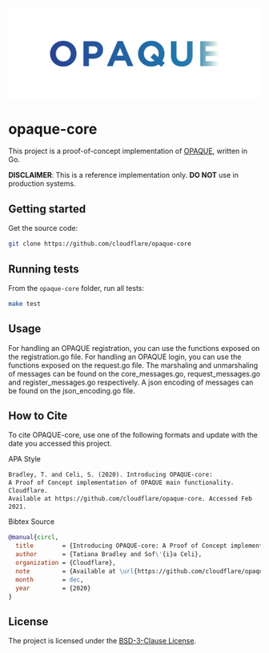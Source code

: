![OPAQUE logo](opaque.png)
# opaque-core

This project is a proof-of-concept implementation
of [OPAQUE](https://github.com/cfrg/draft-irtf-cfrg-opaque/), written
in Go.

**DISCLAIMER**: This is a reference implementation only. **DO NOT** use in
production systems.

## Getting started

Get the source code:

```sh
git clone https://github.com/cloudflare/opaque-core
```

## Running tests

From the `opaque-core` folder, run all tests:

```sh
make test
```

## Usage

For handling an OPAQUE registration, you can use the functions exposed on the
registration.go file.
For handling an OPAQUE login, you can use the functions exposed on the
request.go file.
The marshaling and unmarshaling of messages can be found on the core_messages.go,
request_messages.go and register_messages.go respectively.
A json encoding of messages can be found on the json_encoding.go file.

## How to Cite

To cite OPAQUE-core, use one of the following formats and update with the date
you accessed this project.

APA Style

```
Bradley, T. and Celi, S. (2020). Introducing OPAQUE-core:
A Proof of Concept implementation of OPAQUE main functionality. Cloudflare.
Available at https://github.com/cloudflare/opaque-core. Accessed Feb 2021.
```

Bibtex Source

```bibtex
@manual{circl,
  title        = {Introducing OPAQUE-core: A Proof of Concept implementation of OPAQUE main functionality},
  author       = {Tatiana Bradley and Sof\'{i}a Celi},
  organization = {Cloudflare},
  note         = {Available at \url{https://github.com/cloudflare/opaque-core}. Accessed Feb 2021},
  month        = dec,
  year         = {2020}
}
```

## License

The project is licensed under the [BSD-3-Clause License](LICENSE).
